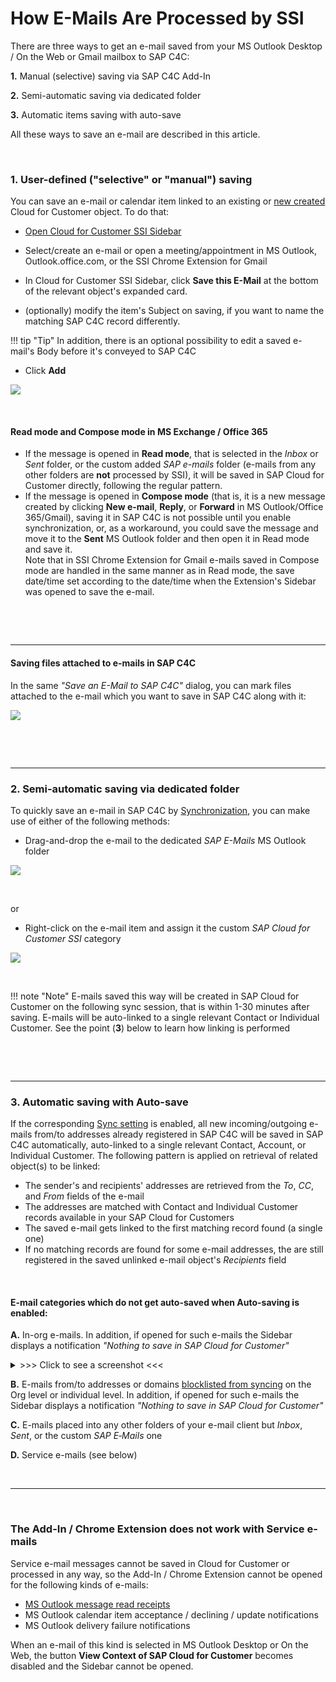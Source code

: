 # How E-Mails Are Processed by SSI

There are three ways to get an e-mail saved from your MS Outlook Desktop / On the Web or Gmail mailbox to SAP C4C:  

**1\.** Manual (selective) saving via SAP C4C Add-In  

**2\.** Semi-automatic saving via dedicated folder  

**3\.** Automatic items saving with auto-save  

All these ways to save an e-mail are described in this article.

&nbsp;
&nbsp;

### 1. User-defined ("selective" or "manual") saving

You can save an e-mail or calendar item linked to an existing or [new created](../Create-Records/) Cloud for Customer object. To do that:

- [Open Cloud for Customer SSI Sidebar](../How-to-Open-C4C-SSI-Sidebar/)  

- Select/create an e-mail or open a meeting/appointment in MS Outlook, Outlook.office.com, or the SSI Chrome Extension for Gmail

- In Cloud for Customer SSI Sidebar, click **Save this E-Mail** at the bottom of the relevant object's expanded card.

- (optionally) modify the item's Subject on saving, if you want to name the matching SAP C4C record differently.

!!! tip "Tip"
    In addition, there is an optional possibility to edit a saved e-mail's Body before it's conveyed to SAP C4C

- Click **Add** 

![](../assets/images/Article1/save-email-dialog.png)

&nbsp;

#### Read mode and Compose mode in MS Exchange / Office 365

- If the message is opened in **Read mode**, that is selected in the *Inbox* or *Sent* folder, or the custom added *SAP e-mails* folder (e-mails from any other folders are **not** processed by SSI), it will be saved in SAP Cloud for Customer directly, following the regular pattern.
- If the message is opened in **Compose mode** (that is, it is a new message created by clicking **New e-mail**, **Reply**, or **Forward** in MS Outlook/Office 365/Gmail), saving it in SAP C4C is not possible until you enable synchronization, or, as a workaround, you could save  the message and move it to the **Sent** MS Outlook folder and then open it in Read mode and save it.  
  Note that in SSI Chrome Extension for Gmail e-mails saved in Compose mode are handled in the same manner as in Read mode, the save date/time set according to the date/time when the Extension's Sidebar was opened to save the e-mail.

&nbsp;

&nbsp;

* * *

#### Saving files attached to e-mails in SAP C4C

In the same *"Save an E-Mail to SAP C4C"* dialog, you can mark files attached to the e-mail which you want to save in SAP C4C along with it:

![](../assets/images/Article1/save-email-attachment.png)

&nbsp;

&nbsp;

* * *

### 2\. Semi-automatic saving via dedicated folder

To quickly save an e-mail in SAP C4C by [Synchronization](../C4C-SSI-Sync-Overview/), you can make use of either of the following methods:

- Drag-and-drop the e-mail to the dedicated *SAP E-Mails* MS Outlook folder

![](../assets/images/Start/dedicated_folder.png)

&nbsp;

or

- Right-click on the e-mail item and assign it the custom *SAP Cloud for Customer SSI* category

![](../assets/images/Start/custom_category.png)

&nbsp;

!!! note "Note"
    E-mails saved this way will be created in SAP Cloud for Customer on the following sync session, that is within 1-30 minutes after saving. E-mails will be auto-linked to a single relevant Contact or Individual Customer. See the point (**3**) below to learn how linking is performed

&nbsp;

&nbsp;

* * *

### 3\. Automatic saving with Auto-save

If the corresponding [Sync setting](../Customization-Settings-Sync/#ii_e-mails_sync_options) is enabled, all new incoming/outgoing e-mails from/to addresses already registered in SAP C4C will be saved in SAP C4C automatically, auto-linked to a single relevant Contact, Account, or Individual Customer. The following pattern is applied on retrieval of related object(s) to be linked:

- The sender's and recipients' addresses are retrieved from the *To*, *CC*, and *From* fields of the e-mail
- The addresses are matched with Contact and Individual Customer records available in your SAP Cloud for Customers  
- The saved e-mail gets linked to the first matching record found (a single one)
- If no matching records are found for some e-mail addresses, the are still registered in the saved unlinked e-mail object's *Recipients* field

&nbsp;

#### E-mail categories which do **not** get auto-saved when Auto-saving is enabled:

**A\.** In-org e-mails. In addition, if opened for such e-mails the Sidebar displays a notification *"Nothing to save in SAP Cloud for Customer"*  

<details><summary>>>> Click to see a screenshot <<<</summary>
<p>
    <img src="..\..\assets\images\Initial_Search\internal-notification.png">
</p>
</details>


**B\.** E-mails from/to addresses or domains [blocklisted from syncing](../blocklist/) on the Org level or individual level. In addition, if opened for such e-mails the Sidebar displays a notification *"Nothing to save in SAP Cloud for Customer"*  

**C\.** E-mails placed into any other folders of your e-mail client but *Inbox*, *Sent*, or the custom *SAP E&#8209;Mails* one  

**D\.** Service e-mails (see below)  





&nbsp;

* * *

&nbsp;

### The Add-In / Chrome Extension does not work with Service e-mails

Service e-mail messages cannot be saved in Cloud for Customer or processed in any way, so the Add-In / Chrome Extension cannot be opened for the following kinds of e-mails:

*   [MS Outlook message read receipts](http://support.office.com/en-us/article/add-and-request-read-receipts-and-delivery-notifications-a34bf70a-4c2c-4461-b2a1-12e4a7a92141)  
*   MS Outlook calendar item acceptance / declining / update notifications  
*   MS Outlook delivery failure notifications  

When an e-mail of this kind is selected in MS Outlook Desktop or On the Web, the button **View Context of SAP Cloud for Customer** becomes disabled and the Sidebar cannot be opened.

